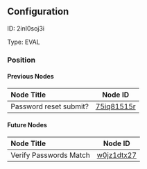 # 
## Configuration
ID:  2inl0soj3i

Type: EVAL 








### Position

#### Previous Nodes
| Node Title | Node ID |
| :------------- | ------------ |
| Password reset submit? | [75iq81515r](./75iq81515r.md) | 
 
 #### Future Nodes
| Node Title | Node ID |
| :------------- | ------------ |
| Verify Passwords Match |[w0jz1dtx27](./w0jz1dtx27.md) | 
